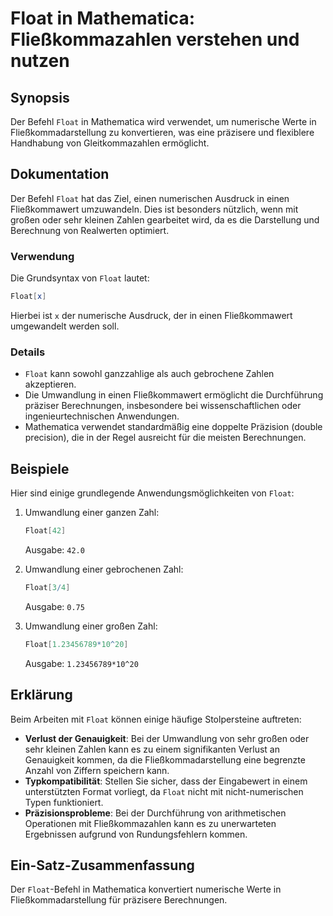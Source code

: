 <!--
Meta Description: # Float in Mathematica: Fließkommazahlen verstehen und nutzen ## Synopsis Der Befehl `Float` in Mathematica wird verwendet, um numerische Werte in Fli...
Meta Keywords: float, der, mathematica, von, die
-->

# Float in Mathematica: Fließkommazahlen verstehen und nutzen

## Synopsis
Der Befehl `Float` in Mathematica wird verwendet, um numerische Werte in Fließkommadarstellung zu konvertieren, was eine präzisere und flexiblere Handhabung von Gleitkommazahlen ermöglicht.

## Dokumentation
Der Befehl `Float` hat das Ziel, einen numerischen Ausdruck in einen Fließkommawert umzuwandeln. Dies ist besonders nützlich, wenn mit großen oder sehr kleinen Zahlen gearbeitet wird, da es die Darstellung und Berechnung von Realwerten optimiert.

### Verwendung
Die Grundsyntax von `Float` lautet:
```mathematica
Float[x]
```
Hierbei ist `x` der numerische Ausdruck, der in einen Fließkommawert umgewandelt werden soll. 

### Details
- `Float` kann sowohl ganzzahlige als auch gebrochene Zahlen akzeptieren.
- Die Umwandlung in einen Fließkommawert ermöglicht die Durchführung präziser Berechnungen, insbesondere bei wissenschaftlichen oder ingenieurtechnischen Anwendungen.
- Mathematica verwendet standardmäßig eine doppelte Präzision (double precision), die in der Regel ausreicht für die meisten Berechnungen.

## Beispiele
Hier sind einige grundlegende Anwendungsmöglichkeiten von `Float`:

1. Umwandlung einer ganzen Zahl:
   ```mathematica
   Float[42]
   ```
   Ausgabe: `42.0`

2. Umwandlung einer gebrochenen Zahl:
   ```mathematica
   Float[3/4]
   ```
   Ausgabe: `0.75`

3. Umwandlung einer großen Zahl:
   ```mathematica
   Float[1.23456789*10^20]
   ```
   Ausgabe: `1.23456789*10^20`

## Erklärung
Beim Arbeiten mit `Float` können einige häufige Stolpersteine auftreten:

- **Verlust der Genauigkeit**: Bei der Umwandlung von sehr großen oder sehr kleinen Zahlen kann es zu einem signifikanten Verlust an Genauigkeit kommen, da die Fließkommadarstellung eine begrenzte Anzahl von Ziffern speichern kann.
- **Typkompatibilität**: Stellen Sie sicher, dass der Eingabewert in einem unterstützten Format vorliegt, da `Float` nicht mit nicht-numerischen Typen funktioniert.
- **Präzisionsprobleme**: Bei der Durchführung von arithmetischen Operationen mit Fließkommazahlen kann es zu unerwarteten Ergebnissen aufgrund von Rundungsfehlern kommen.

## Ein-Satz-Zusammenfassung
Der `Float`-Befehl in Mathematica konvertiert numerische Werte in Fließkommadarstellung für präzisere Berechnungen.